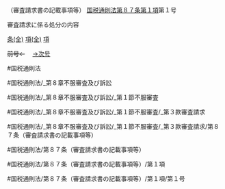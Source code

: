 （審査請求書の記載事項等）
[国税通則法第８７条第１項](国税通則法＿＿＿＿＿第８７条第１項)第１号

審査請求に係る処分の内容

[条(全)](国税通則法＿＿＿＿＿第８７条_.md)    [項(全)](国税通則法＿＿＿＿＿第８７条第１項_.md)    [項](国税通則法＿＿＿＿＿第８７条第１項.md)

~~前号←~~　  [→次号](国税通則法＿＿＿＿＿第８７条第１項第２号.md)

#国税通則法

#国税通則法/_第８章不服審査及び訴訟

#国税通則法/_第８章不服審査及び訴訟/_第１節不服審査

#国税通則法/_第８章不服審査及び訴訟/_第１節不服審査/_第３款審査請求

#国税通則法/_第８章不服審査及び訴訟/_第１節不服審査/_第３款審査請求/第８７条（審査請求書の記載事項等）

#国税通則法/第８７条（審査請求書の記載事項等）

#国税通則法/第８７条（審査請求書の記載事項等）/第１項

#国税通則法/第８７条（審査請求書の記載事項等）/第１項/第１号

